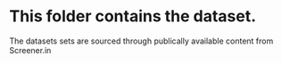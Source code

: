 # This folder contains the dataset. 

The datasets sets are sourced through publically available content from Screener.in
